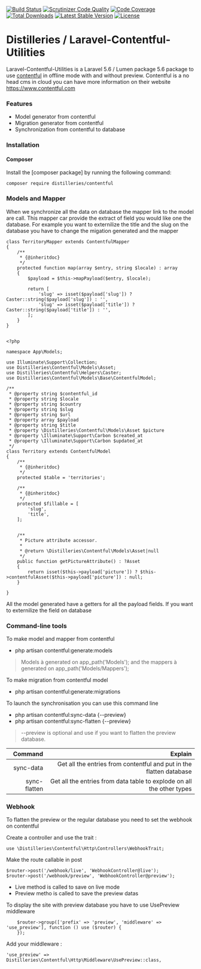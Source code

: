 [![Build Status](https://travis-ci.org/Distilleries/Laravel-Contentful-Utilities.svg?branch=master)](https://travis-ci.org/Distilleries/Laravel-Contentful-Utilities) 
[![Scrutinizer Code Quality](https://scrutinizer-ci.com/g/Distilleries/Laravel-Contentful-Utilities/badges/quality-score.png?b=master)](https://scrutinizer-ci.com/g/Distilleries/Laravel-Contentful-Utilities/?branch=master)
[![Code Coverage](https://scrutinizer-ci.com/g/Distilleries/Laravel-Contentful-Utilities/badges/coverage.png?b=master)](https://scrutinizer-ci.com/g/Distilleries/Laravel-Contentful-Utilities/?branch=master)
[![Total Downloads](https://poser.pugx.org/Distilleries/distilleries/contentful)](https://packagist.org/packages/distilleries/contentful)
[![Latest Stable Version](https://poser.pugx.org/distilleries/contentful/version)](https://packagist.org/packages/distilleries/contentful)
[![License](https://img.shields.io/badge/license-MIT-brightgreen.svg?style=flat)](LICENSE) 

# Distilleries / Laravel-Contentful-Utilities

Laravel-Contentful-Utilities is a Laravel 5.6 / Lumen package 5.6 package to use [contentful](https://www.contentful.com/) in offline mode with and without preview.
Contentful is a no head cms in cloud you can have more information on their website https://www.contentful.com


### Features

* Model generator from contentful
* Migration generator from contentful
* Synchronization from contentful to database


### Installation
#### Composer
Install the [composer package] by running the following command:

    composer require distilleries/contentful

### Models and Mapper

When we synchronize all the data on database the mapper link to the model are call. This mapper car provide the extract of field you would like one the database.
For example you want to externilize the title and the slug on the database you have to change the migation generated and the mapper


    class TerritoryMapper extends ContentfulMapper
    {
        /**
         * {@inheritdoc}
         */
        protected function map(array $entry, string $locale) : array
        {
            $payload = $this->mapPayload($entry, $locale);
    
            return [
                'slug' => isset($payload['slug']) ? Caster::string($payload['slug']) : '',
                'slug' => isset($payload['title']) ? Caster::string($payload['title']) : '',
            ];
        }
    }
    
    
    <?php
    
    namespace App\Models;
    
    use Illuminate\Support\Collection;
    use Distilleries\Contentful\Models\Asset;
    use Distilleries\Contentful\Helpers\Caster;
    use Distilleries\Contentful\Models\Base\ContentfulModel;
    
    /**
     * @property string $contentful_id
     * @property string $locale
     * @property string $country
     * @property string $slug
     * @property string $url
     * @property array $payload
     * @property string $title
     * @property \Distilleries\Contentful\Models\Asset $picture
     * @property \Illuminate\Support\Carbon $created_at
     * @property \Illuminate\Support\Carbon $updated_at
     */
    class Territory extends ContentfulModel
    {
        /**
         * {@inheritdoc}
         */
        protected $table = 'territories';
    
        /**
         * {@inheritdoc}
         */
        protected $fillable = [
            'slug',
            'title',
        ];
    
    
        /**
         * Picture attribute accessor.
         *
         * @return \Distilleries\Contentful\Models\Asset|null
         */
        public function getPictureAttribute() : ?Asset
        {
            return isset($this->payload['picture']) ? $this->contentfulAsset($this->payload['picture']) : null;
        }
    
    }


 
All the model generated have a getters for all the payload fields. If you want to externilize the field on database


### Command-line tools

To make model and mapper from contentful

* php artisan contentful:generate:models

> Models à generated on app_path('Models'); and the mappers à generated on app_path('Models/Mappers');

To make migration from contentful model

* php artisan contentful:generate:migrations


To launch the synchronisation you can use this command line 

 * php artisan contentful:sync-data  {--preview}
 * php artisan contentful:sync-flatten  {--preview}
 
 > --preview is optional and use if you want to flatten the preview database.
 
 | Command | Explain |
 | -------: | -------: |
 | sync-data | Get all the entries from contentful and put in the flatten database | 
 | sync-flatten | Get all the entries from data table to explode on all the other types  |
 
 
 ### Webhook
 To flatten the preview or the regular database you need to set the webhook on contentful
 
 Create a controller and use the trait :
 
    use \Distilleries\Contentful\Http\Controllers\WebhookTrait;
    
    
Make the route callable in post 

    $router->post('/webhook/live', 'WebhookController@live');
    $router->post('/webhook/preview', 'WebhookController@preview');

* Live method is called to save on live mode
* Preview metho is called to save the preview datas


To display the site with preview database you have to use UsePreview middleware 

        $router->group(['prefix' => 'preview', 'middleware' => 'use_preview'], function () use ($router) {
        });


Add your middleware :

    'use_preview' => Distilleries\Contentful\Http\Middleware\UsePreview::class,
